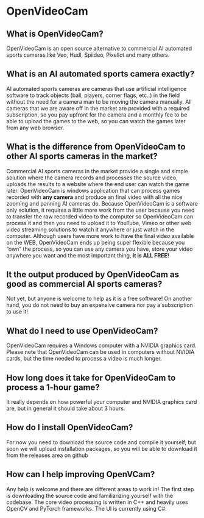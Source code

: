 # OpenVideoCam


## What is OpenVideoCam?
OpenVideoCam is an open source alternative to commercial AI automated sports cameras like Veo, Hudl, Spiideo, Pixellot and many others.

## What is an AI automated sports camera exactly?
AI automated sports cameras are cameras that use artificial intelligence software to track objects (ball, players, corner flags, etc..) in the field without the need for a camera man to be moving the camera manually.
All cameras that we are aware off in the market are provided with a required subscription, so you pay upfront for the camera and a monthly fee to be able to upload the games to the web, so you can watch the games later from any web browser.

## What is the difference from OpenVideoCam to other AI sports cameras in the market?
Commercial AI sports cameras in the market provide a single and simple solution where the camera records and processes the source video, uploads the results to a website where the end user can watch the game later. 
OpenVideoCam is windows application that can process games recorded with **any camera** and produce an final video with all the nice zooming and panning AI cameras do. 
Because OpenVideoCam is a software only solution, it requires a little more work from the user because you need to transfer the raw recorded video to the computer so OpenVideoCam can process it and then you need to upload it to YouTube, Vimeo or other web video streaming solutions to watch it anywhere or just watch in the computer.
Although users have more work to have the final video available on the WEB, OpenVideoCam ends up being super flexible because you “own” the process, so you can use any camera you have, store your video anywhere you want and the most important thing, **it is ALL FREE!** 

## It the output produced by OpenVideoCam as good as commercial AI sports cameras? 
Not yet, but anyone is welcome to help as it is a free software! On another hand, you do not need to buy an expensive camera nor pay a subscription to use it!
 
## What do I need to use OpenVideoCam?
OpenVideoCam requires a Windows computer with a NVIDIA graphics card. Please note that OpenVideoCam can be used in computers without NVIDIA cards, but the time needed to process a video is much longer.

## How long does it take for OpenVideoCam to process a 1-hour game?
It really depends on how powerful your computer and NVIDIA graphics card are, but in general it should take about 3 hours.

## How do I install OpenVideoCam?
For now you need to download the source code and compile it yourself, but soon we will upload installation packages, so you will be able to download it from the releases area on github

## How can I help improving OpenVCam?
Any help is welcome and there are different areas to work in! The first step is downloading the source code and familiarizing yourself with the codebase. The core video processing is written in C++ and heavily uses OpenCV and PyTorch frameworks. The UI is currently using C#.

